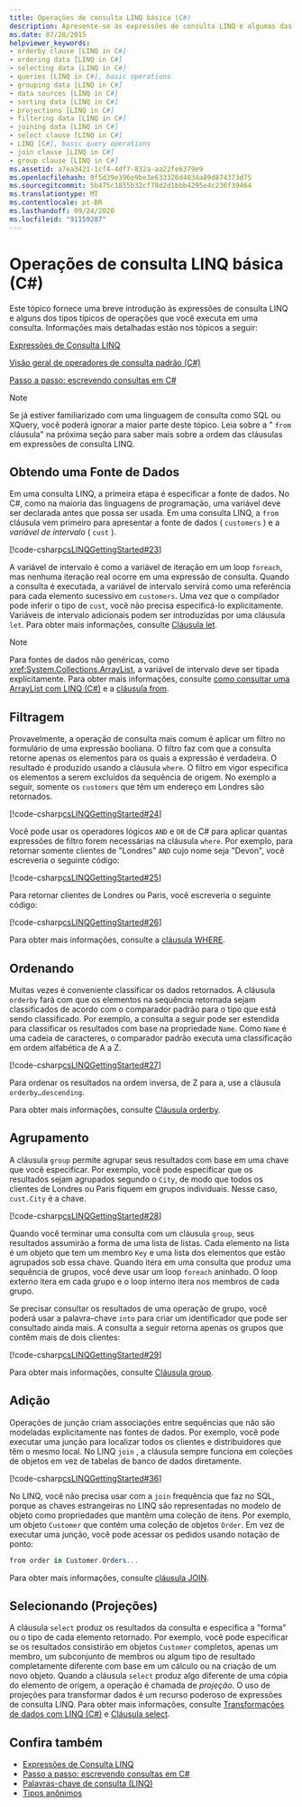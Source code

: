 ```yaml
---
title: Operações de consulta LINQ básica (C#)
description: Apresente-se às expressões de consulta LINQ e algumas das operações que você pode executar em uma consulta.
ms.date: 07/20/2015
helpviewer_keywords:
- orderby clause [LINQ in C#]
- ordering data [LINQ in C#]
- selecting data [LINQ in C#]
- queries [LINQ in C#], basic operations
- grouping data [LINQ in C#]
- data sources [LINQ in C#]
- sorting data [LINQ in C#]
- projections [LINQ in C#]
- filtering data [LINQ in C#]
- joining data [LINQ in C#]
- select clause [LINQ in C#]
- LINQ [C#], basic query operations
- join clause [LINQ in C#]
- group clause [LINQ in C#]
ms.assetid: a7ea3421-1cf4-4df7-832a-aa22fe6379e9
ms.openlocfilehash: 9f5d39e396e9be3e633326d4034a89d874373d75
ms.sourcegitcommit: 5b475c1855b32cf78d2d1bbb4295e4c236f39464
ms.translationtype: MT
ms.contentlocale: pt-BR
ms.lasthandoff: 09/24/2020
ms.locfileid: "91159287"
---
```

# <a name="basic-linq-query-operations-c"></a>Operações de consulta LINQ básica (C#)

Este tópico fornece uma breve introdução às expressões de consulta LINQ e alguns dos tipos típicos de operações que você executa em uma consulta. Informações mais detalhadas estão nos tópicos a seguir:  
  
 [Expressões de Consulta LINQ](../../../linq/index.md)  
  
 [Visão geral de operadores de consulta padrão (C#)](./standard-query-operators-overview.md)  
  
 [Passo a passo: escrevendo consultas em C#](./walkthrough-writing-queries-linq.md)  
  
> [!NOTE]
> Se já estiver familiarizado com uma linguagem de consulta como SQL ou XQuery, você poderá ignorar a maior parte deste tópico. Leia sobre a " `from` cláusula" na próxima seção para saber mais sobre a ordem das cláusulas em expressões de consulta LINQ.  
  
## <a name="obtaining-a-data-source"></a>Obtendo uma Fonte de Dados  

 Em uma consulta LINQ, a primeira etapa é especificar a fonte de dados. No C#, como na maioria das linguagens de programação, uma variável deve ser declarada antes que possa ser usada. Em uma consulta LINQ, a `from` cláusula vem primeiro para apresentar a fonte de dados ( `customers` ) e a *variável de intervalo* ( `cust` ).  
  
 [!code-csharp[csLINQGettingStarted#23](~/samples/snippets/csharp/VS_Snippets_VBCSharp/CsLINQGettingStarted/CS/Class1.cs#23)]  
  
 A variável de intervalo é como a variável de iteração em um loop `foreach`, mas nenhuma iteração real ocorre em uma expressão de consulta. Quando a consulta é executada, a variável de intervalo servirá como uma referência para cada elemento sucessivo em `customers`. Uma vez que o compilador pode inferir o tipo de `cust`, você não precisa especificá-lo explicitamente. Variáveis de intervalo adicionais podem ser introduzidas por uma cláusula `let`. Para obter mais informações, consulte [Cláusula let](../../../language-reference/keywords/let-clause.md).  
  
> [!NOTE]
> Para fontes de dados não genéricas, como <xref:System.Collections.ArrayList>, a variável de intervalo deve ser tipada explicitamente. Para obter mais informações, consulte [como consultar uma ArrayList com LINQ (C#)](./how-to-query-an-arraylist-with-linq.md) e a [cláusula from](../../../language-reference/keywords/from-clause.md).  
  
## <a name="filtering"></a>Filtragem  

 Provavelmente, a operação de consulta mais comum é aplicar um filtro no formulário de uma expressão booliana. O filtro faz com que a consulta retorne apenas os elementos para os quais a expressão é verdadeira. O resultado é produzido usando a cláusula `where`. O filtro em vigor especifica os elementos a serem excluídos da sequência de origem. No exemplo a seguir, somente os `customers` que têm um endereço em Londres são retornados.  
  
 [!code-csharp[csLINQGettingStarted#24](~/samples/snippets/csharp/VS_Snippets_VBCSharp/CsLINQGettingStarted/CS/Class1.cs#24)]  
  
 Você pode usar os operadores lógicos `AND` e `OR` de C# para aplicar quantas expressões de filtro forem necessárias na cláusula `where`. Por exemplo, para retornar somente clientes de "Londres" `AND` cujo nome seja "Devon", você escreveria o seguinte código:  
  
 [!code-csharp[csLINQGettingStarted#25](~/samples/snippets/csharp/VS_Snippets_VBCSharp/CsLINQGettingStarted/CS/Class1.cs#25)]  
  
 Para retornar clientes de Londres ou Paris, você escreveria o seguinte código:  
  
 [!code-csharp[csLINQGettingStarted#26](~/samples/snippets/csharp/VS_Snippets_VBCSharp/CsLINQGettingStarted/CS/Class1.cs#26)]  
  
 Para obter mais informações, consulte a [cláusula WHERE](../../../language-reference/keywords/where-clause.md).  
  
## <a name="ordering"></a>Ordenando  

 Muitas vezes é conveniente classificar os dados retornados. A cláusula `orderby` fará com que os elementos na sequência retornada sejam classificados de acordo com o comparador padrão para o tipo que está sendo classificado. Por exemplo, a consulta a seguir pode ser estendida para classificar os resultados com base na propriedade `Name`. Como `Name` é uma cadeia de caracteres, o comparador padrão executa uma classificação em ordem alfabética de A a Z.  
  
 [!code-csharp[csLINQGettingStarted#27](~/samples/snippets/csharp/VS_Snippets_VBCSharp/CsLINQGettingStarted/CS/Class1.cs#27)]  
  
 Para ordenar os resultados na ordem inversa, de Z para a, use a cláusula `orderby…descending`.  
  
 Para obter mais informações, consulte [Cláusula orderby](../../../language-reference/keywords/orderby-clause.md).  
  
## <a name="grouping"></a>Agrupamento  

 A cláusula `group` permite agrupar seus resultados com base em uma chave que você especificar. Por exemplo, você pode especificar que os resultados sejam agrupados segundo o `City`, de modo que todos os clientes de Londres ou Paris fiquem em grupos individuais. Nesse caso, `cust.City` é a chave.  
  
 [!code-csharp[csLINQGettingStarted#28](~/samples/snippets/csharp/VS_Snippets_VBCSharp/CsLINQGettingStarted/CS/Class1.cs#28)]  
  
 Quando você terminar uma consulta com um cláusula `group`, seus resultados assumirão a forma de uma lista de listas. Cada elemento na lista é um objeto que tem um membro `Key` e uma lista dos elementos que estão agrupados sob essa chave. Quando itera em uma consulta que produz uma sequência de grupos, você deve usar um loop `foreach` aninhado. O loop externo itera em cada grupo e o loop interno itera nos membros de cada grupo.  
  
 Se precisar consultar os resultados de uma operação de grupo, você poderá usar a palavra-chave `into` para criar um identificador que pode ser consultado ainda mais. A consulta a seguir retorna apenas os grupos que contêm mais de dois clientes:  
  
 [!code-csharp[csLINQGettingStarted#29](~/samples/snippets/csharp/VS_Snippets_VBCSharp/CsLINQGettingStarted/CS/Class1.cs#29)]  
  
 Para obter mais informações, consulte [Cláusula group](../../../language-reference/keywords/group-clause.md).  
  
## <a name="joining"></a>Adição  

 Operações de junção criam associações entre sequências que não são modeladas explicitamente nas fontes de dados. Por exemplo, você pode executar uma junção para localizar todos os clientes e distribuidores que têm o mesmo local. No LINQ `join` , a cláusula sempre funciona em coleções de objetos em vez de tabelas de banco de dados diretamente.  
  
 [!code-csharp[csLINQGettingStarted#36](~/samples/snippets/csharp/VS_Snippets_VBCSharp/CsLINQGettingStarted/CS/Class1.cs#36)]  
  
 No LINQ, você não precisa usar com a `join` frequência que faz no SQL, porque as chaves estrangeiras no LINQ são representadas no modelo de objeto como propriedades que mantêm uma coleção de itens. Por exemplo, um objeto `Customer` que contém uma coleção de objetos `Order`. Em vez de executar uma junção, você pode acessar os pedidos usando notação de ponto:  
  
```csharp
from order in Customer.Orders...  
```  
  
 Para obter mais informações, consulte [cláusula JOIN](../../../language-reference/keywords/join-clause.md).  
  
## <a name="selecting-projections"></a>Selecionando (Projeções)  

 A cláusula `select` produz os resultados da consulta e especifica a "forma" ou o tipo de cada elemento retornado. Por exemplo, você pode especificar se os resultados consistirão em objetos `Customer` completos, apenas um membro, um subconjunto de membros ou algum tipo de resultado completamente diferente com base em um cálculo ou na criação de um novo objeto. Quando a cláusula `select` produz algo diferente de uma cópia do elemento de origem, a operação é chamada de *projeção*. O uso de projeções para transformar dados é um recurso poderoso de expressões de consulta LINQ. Para obter mais informações, consulte [Transformações de dados com LINQ (C#)](./data-transformations-with-linq.md) e [Cláusula select](../../../language-reference/keywords/select-clause.md).  
  
## <a name="see-also"></a>Confira também

- [Expressões de Consulta LINQ](../../../linq/index.md)
- [Passo a passo: escrevendo consultas em C#](./walkthrough-writing-queries-linq.md)
- [Palavras-chave de consulta (LINQ)](../../../language-reference/keywords/query-keywords.md)
- [Tipos anônimos](../../classes-and-structs/anonymous-types.md)

